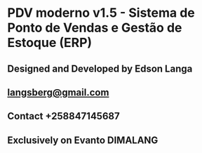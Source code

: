 # PDV moderno v1.5 - Sistema de Ponto de Vendas e Gestão de Estoque (ERP)

## Designed and Developed by Edson Langa

## langsberg@gmail.com
## Contact +258847145687


## Exclusively on Evanto DIMALANG

